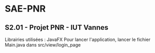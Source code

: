 # SAE-PNR
## S2.01 - Projet PNR - IUT Vannes

Librairies utilisées : JavaFX
Pour lancer l'application, lancer le fichier Main.java dans src/view/login_page
